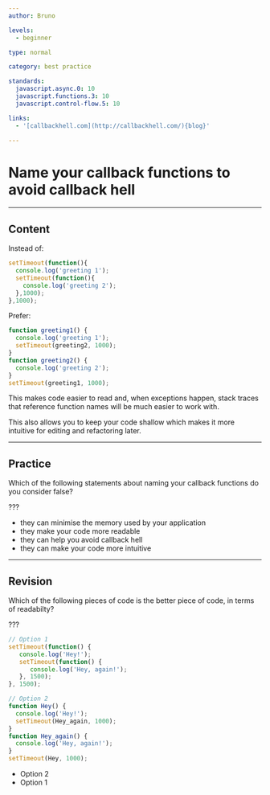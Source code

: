 ```yaml
---
author: Bruno

levels:
  - beginner

type: normal

category: best practice

standards:
  javascript.async.0: 10
  javascript.functions.3: 10
  javascript.control-flow.5: 10

links:
  - '[callbackhell.com](http://callbackhell.com/){blog}'

---
```

# Name your callback functions to avoid **callback hell**

---
## Content

Instead of:

```javascript
setTimeout(function(){
  console.log('greeting 1');
  setTimeout(function(){
    console.log('greeting 2');
  },1000);
},1000);
```

Prefer:

```javascript
function greeting1() {
  console.log('greeting 1');
  setTimeout(greeting2, 1000);
}
function greeting2() {
  console.log('greeting 2');
}
setTimeout(greeting1, 1000);
```

This makes code easier to read and, when exceptions happen, stack traces that reference function names will be much easier to work with.

This  also allows you to keep your code shallow which makes it more intuitive for editing and refactoring later.

---
## Practice

Which of the following statements about naming your callback functions do you consider false?

???

* they can minimise the memory used by your application
* they make your code more readable
* they can help you avoid callback hell
* they can make your code more intuitive

---
## Revision

Which of the following pieces of code is the better piece of code, in terms of readabilty?

???

```javascript
// Option 1
setTimeout(function() {
   console.log('Hey!');
   setTimeout(function() {
      console.log('Hey, again!');
   }, 1500);
}, 1500);

// Option 2
function Hey() {
  console.log('Hey!');
  setTimeout(Hey_again, 1000);
}
function Hey_again() {
  console.log('Hey, again!');
}
setTimeout(Hey, 1000);
```

* Option 2
* Option 1
 
